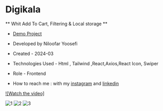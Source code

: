 # Digikala

** Whit Add To Cart, Filtering & Local storage **

- [Demo Project](https://digi-kala-zeta.vercel.app/)

- Developed by Niloofar Yoosefi

- Created - 2024-03

- Technologies Used - Html , Tailwind ,React,Axios,React Icon, Swiper


- Role - Frontend

- How to reach me : with my [instagram](https://github.com/niloufar-yousefi) and [linkedin](https://www.linkedin.com/in/niloofar-yoosefikhorram-242742143/)


[![Watch the video]](https://github.com/user-attachments/assets/69097131-1e0e-4adf-8b49-332c832fb2b0)


![1](https://github.com/user-attachments/assets/e6cdb82c-e512-494e-8524-175a9b7c47bc)
![2](https://github.com/user-attachments/assets/1c108e9f-f182-46c4-b118-9d9d08a3f7ef)
![3](https://github.com/user-attachments/assets/c871ac2f-16a9-4779-a850-3dd418898e4b)


